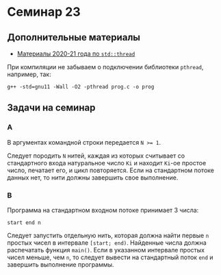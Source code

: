 # Семинар 23

## Дополнительные материалы

* [Материалы 2020-21 года по `std::thread`](https://github.com/blackav/hse-caos-2020/tree/master/23-stdthread)

При компиляции не забываем о подключении библиотеки `pthread`, например, так:

`g++ -std=gnu11 -Wall -O2 -pthread prog.c -o prog`

## Задачи на семинар

### A

В аргументах командной строки передается `N >= 1`.

Следует породить `N` нитей, каждая из которых считывает со стандартного входа
натуральное число `Ki` и находит `Ki`-oe простое число, печатает его, и цикл повторяется.
Если на стандартном потоке данных нет, то нити должны завершить свое выполнение.

### B

Программа на стандартном входном потоке принимает 3 числа:

`start end n`

Следует запустить отдельную нить, которая должна найти первые `n` простых чисел
в интервале `[start; end)`. Найденные числа должна распечатать функция `main()`.
Если в указанном интервале простых чисел меньше, чем `n`, то следует
вывести на стандартный поток `end` и завершить выполнение программы.
